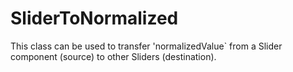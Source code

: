 # SliderToNormalized
This class can be used to transfer 'normalizedValue` from a Slider component (source) to other Sliders (destination).
